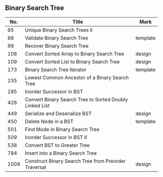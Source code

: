 ## Binary Search Tree
| No.  | Title                                                   | Mark     |
|------|---------------------------------------------------------|----------|
| 95   | Unique Binary Search Trees II                           |          |
| 98   | Validate Binary Search Tree                             | template |
| 99   | Recover Binary Search Tree                              |          |
| 108  | Convert Sorted Array to Binary Search Tree              | design   |
| 109  | Convert Sorted List to Binary Search Tree               | design   |
| 173  | Binary Search Tree Iterator                             | template |
| 235  | Lowest Common Ancestor of a Binary Search Tree          |          |
| 285  | Inorder Successor in BST                                |          |
| 426  | Convert Binary Search Tree to Sorted Doubly Linked List |          |
| 449  | Serialize and Deserialize BST                           | design   |
| 450  | Delete Node in a BST                                    | template |
| 501  | Find Mode in Binary Search Tree                         |          |
| 509  | Inorder Successor in BST II                             |          |
| 538  | Convert BST to Greater Tree                             |          |
| 784  | Insert into a Binary Search Tree                        |          |
| 1008 | Construct Binary Search Tree from Preorder Traversal    | design   |
